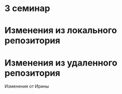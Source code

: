 # 3 семинар

# Изменения из локального репозитория

# Изменения из удаленного репозитория

Изменения от Ирины